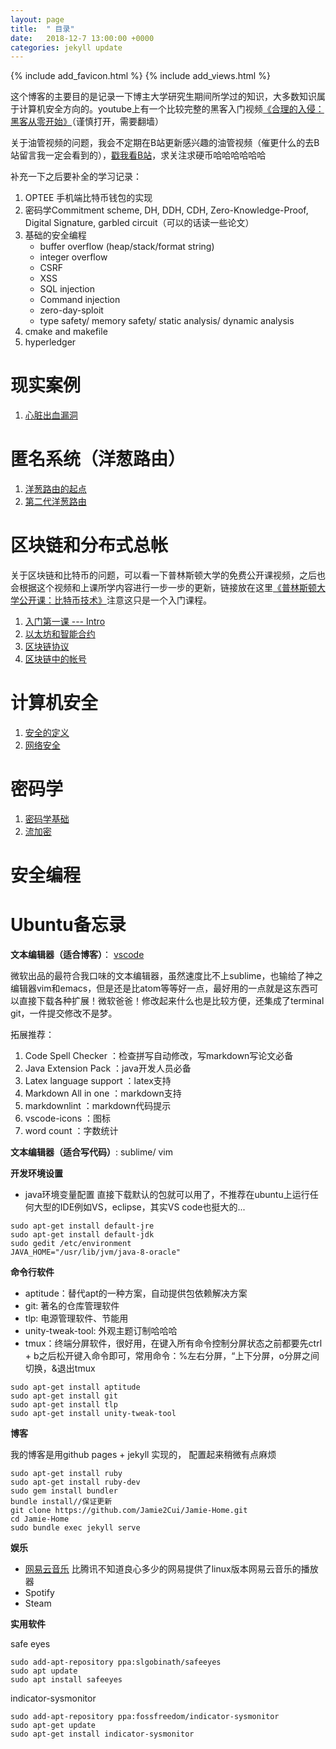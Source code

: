 ```yaml
---
layout: page
title:  " 目录"
date:   2018-12-7 13:00:00 +0000
categories: jekyll update
---
```

{% include add_favicon.html %}
{% include add_views.html %}

这个博客的主要目的是记录一下博主大学研究生期间所学过的知识，大多数知识属于计算机安全方向的。youtube上有一个比较完整的黑客入门视频[《合理的入侵：黑客从零开始》][hacker-url]（谨慎打开，需要翻墙）

关于油管视频的问题，我会不定期在B站更新感兴趣的油管视频（催更什么的去B站留言我一定会看到的），[戳我看B站](https://space.bilibili.com/8538797/#/)，求关注求硬币哈哈哈哈哈哈

补充一下之后要补全的学习记录：

1. OPTEE 手机端比特币钱包的实现
2. 密码学Commitment scheme, DH, DDH, CDH, Zero-Knowledge-Proof, Digital Signature, garbled circuit（可以的话读一些论文）
3. 基础的安全编程
    - buffer overflow (heap/stack/format string)
    - integer overflow
    - CSRF
    - XSS
    - SQL injection
    - Command injection
    - zero-day-sploit
    - type safety/ memory safety/ static analysis/ dynamic analysis
4. cmake and makefile
5. hyperledger

# 现实案例

1. [心脏出血漏洞]({{site.url}}{{site.baseurl}}/example/heartbleed)

#  匿名系统（洋葱路由）

1. [洋葱路由的起点]({{site.url}}{{site.baseurl}}/anonymous/hiding-routing-information)
2. [第二代洋葱路由]({{site.url}}{{site.baseurl}}/anonymous/tor)

# 区块链和分布式总帐

关于区块链和比特币的问题，可以看一下普林斯顿大学的免费公开课视频，之后也会根据这个视频和上课所学内容进行一步一步的更新，链接放在这里[《普林斯顿大学公开课：比特币技术》](https://www.youtube.com/channel/UCNcSSleedtfyDuhBvOQzFzQ)注意这只是一个入门课程。

1. [入门第一课 --- Intro]({{site.url}}{{site.baseurl}}/bdl-intro)
2. [以太坊和智能合约]({{site.url}}{{site.baseurl}}/bdl-ethereum)
3. [区块链协议]({{site.url}}{{site.baseurl}}/bdl-blockchain-protocol)
4. [区块链中的帐号]({{site.url}}{{site.baseurl}}/bdl-accounts)

# 计算机安全

1. [安全的定义]({{site.url}}{{site.baseurl}}/cs-intro)
2. [网络安全]({{site.url}}{{site.baseurl}}/cs-network)

# 密码学

1. [密码学基础]({{site.url}}{{site.baseurl}}/crypto)
2. [流加密]({{site.url}}{{site.baseurl}}/crypto-stream-cipher)

# 安全编程

# Ubuntu备忘录

**文本编辑器（适合博客）**： [vscode](https://code.visualstudio.com/download)

微软出品的最符合我口味的文本编辑器，虽然速度比不上sublime，也输给了神之编辑器vim和emacs，但是还是比atom等等好一点，最好用的一点就是这东西可以直接下载各种扩展！微软爸爸！修改起来什么也是比较方便，还集成了terminal git，一件提交修改不是梦。

拓展推荐：
1. Code Spell Checker       ：检查拼写自动修改，写markdown写论文必备
2. Java Extension Pack      ：java开发人员必备
3. Latex language support   ：latex支持
4. Markdown All in one      ：markdown支持
5. markdownlint             ：markdown代码提示
6. vscode-icons             ：图标
7. word count               ：字数统计

**文本编辑器（适合写代码）**: sublime/ vim

**开发环境设置**

- java环境变量配置
直接下载默认的包就可以用了，不推荐在ubuntu上运行任何大型的IDE例如VS，eclipse，其实VS code也挺大的...
~~~
sudo apt-get install default-jre
sudo apt-get install default-jdk
sudo gedit /etc/environment
JAVA_HOME="/usr/lib/jvm/java-8-oracle"
~~~

**命令行软件**

- aptitude：替代apt的一种方案，自动提供包依赖解决方案
- git: 著名的仓库管理软件
- tlp: 电源管理软件、节能用
- unity-tweak-tool: 外观主题订制哈哈哈
- tmux：终端分屏软件，很好用，在键入所有命令控制分屏状态之前都要先ctrl + b之后松开键入命令即可，常用命令：%左右分屏，“上下分屏，o分屏之间切换，&退出tmux

~~~
sudo apt-get install aptitude
sudo apt-get install git
sudo apt-get install tlp
sudo apt-get install unity-tweak-tool
~~~

**博客**

我的博客是用github pages + jekyll 实现的， 配置起来稍微有点麻烦
~~~
sudo apt-get install ruby
sudo apt-get install ruby-dev
sudo gem install bundler
bundle install//保证更新
git clone https://github.com/Jamie2Cui/Jamie-Home.git
cd Jamie-Home
sudo bundle exec jekyll serve
~~~

**娱乐**

- [网易云音乐](https://music.163.com/#/download) 比腾讯不知道良心多少的网易提供了linux版本网易云音乐的播放器
- Spotify
- Steam

**实用软件**

safe eyes
~~~
sudo add-apt-repository ppa:slgobinath/safeeyes
sudo apt update
sudo apt install safeeyes
~~~

indicator-sysmonitor
~~~
sudo add-apt-repository ppa:fossfreedom/indicator-sysmonitor
sudo apt-get update
sudo apt-get install indicator-sysmonitor
~~~

[hacker-url]:https://www.youtube.com/watch?v=vg9cNFPQFqM&list=WL
